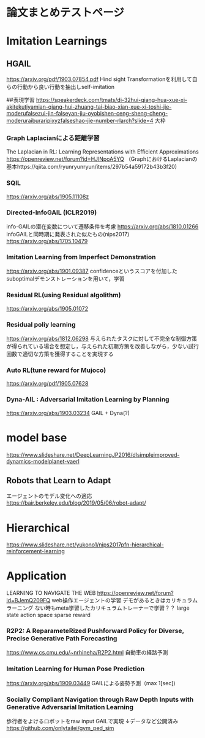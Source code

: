 # 論文まとめテストページ
# Imitation Learnings
## HGAIL
https://arxiv.org/pdf/1903.07854.pdf
Hind sight Transformationを利用して自らの行動から良い行動を抽出しself-imitation

##表現学習
https://speakerdeck.com/tmats/di-32hui-qiang-hua-xue-xi-akitekutiyamian-qiang-hui-zhuang-tai-biao-xian-xue-xi-toshi-jie-moderufalsezui-jin-falseyan-jiu-oyobishen-ceng-sheng-cheng-moderuraiburaripixyzfalseshao-jie-number-rlarch?slide=4
大枠

### Graph Laplacianによる距離学習
The Laplacian in RL: Learning Representations with Efficient Approximations
https://openreview.net/forum?id=HJlNpoA5YQ
（GraphにおけるLaplacianの基本https://qiita.com/ryunryunryun/items/297b54a59172b43b3f20)
###  SQIL
https://arxiv.org/abs/1905.11108z

### Directed-InfoGAIL (ICLR2019)
info-GAILの潜在変数について遷移条件を考慮
https://arxiv.org/abs/1810.01266
infoGAILと同時期に発表された似たもの(nips2017)
https://arxiv.org/abs/1705.10479

### Imitation Learning from Imperfect Demonstration
https://arxiv.org/abs/1901.09387
confidenceというスコアを付加したsuboptimalデモンストレーションを用いて，学習


### Residual RL(using Residual algolithm)
https://arxiv.org/abs/1905.01072

### Residual poliy learning
https://arxiv.org/abs/1812.06298
与えられたタスクに対して不完全な制御方策が得られている場合を想定し，与えられた初期方策を改善しながら，少ない試行回数で適切な方策を獲得することを実現する

### Auto RL(tune reward for Mujoco)
https://arxiv.org/pdf/1905.07628

### Dyna-AIL : Adversarial Imitation Learning by Planning
https://arxiv.org/abs/1903.03234
GAIL + Dyna(?)

# model base
https://www.slideshare.net/DeepLearningJP2016/dlsimpleimproved-dynamics-modelplanet-vaerl

## Robots that Learn to Adapt
エージェントのモデル変化への適応
https://bair.berkeley.edu/blog/2019/05/06/robot-adapt/

# Hierarchical
https://www.slideshare.net/yukono1/nips2017pfn-hierarchical-reinforcement-learning

# Application
LEARNING TO NAVIGATE THE WEB
https://openreview.net/forum?id=BJemQ209FQ
web操作エージェントの学習
デモがあるときはカリキュラムラーニング
ない時もmeta学習したカリキュラムトレーナーで学習？？
large state action space
sparse reward
### R2P2: A ReparameteRized Pushforward Policy for Diverse, Precise Generative Path Forecasting
https://www.cs.cmu.edu/~nrhineha/R2P2.html
自動車の経路予測

### Imitation Learning for Human Pose Prediction
https://arxiv.org/abs/1909.03449
GAILによる姿勢予測（max 1[sec])
### Socially Compliant Navigation through Raw Depth Inputs with Generative Adversarial Imitation Learning
歩行者をよけるロボットをraw input GAILで実現
↓データなど公開済み
https://github.com/onlytailei/gym_ped_sim
